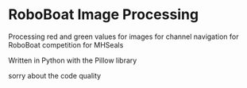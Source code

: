 # RoboBoat Image Processing

Processing red and green values for images for channel navigation for RoboBoat competition
for MHSeals

Written in Python with the Pillow library

sorry about the code quality
